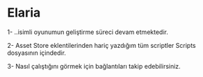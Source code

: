# Elaria

1- ..isimli oyunumun geliştirme süreci devam etmektedir.

2- Asset Store eklentilerinden hariç yazdığım tüm scriptler Scripts dosyasının içindedir.

3- Nasıl çalıştığını görmek için bağlantıları takip edebilirsiniz.
